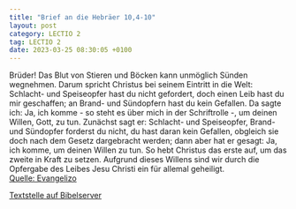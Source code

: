```yaml
---
title: "Brief an die Hebräer 10,4-10"
layout: post
category: LECTIO 2
tag: LECTIO 2
date: 2023-03-25 08:30:05 +0100
---
```

Brüder! Das Blut von Stieren und Böcken kann unmöglich Sünden wegnehmen.
Darum spricht Christus bei seinem Eintritt in die Welt: Schlacht- und Speiseopfer hast du nicht gefordert, doch einen Leib hast du mir geschaffen;
an Brand- und Sündopfern hast du kein Gefallen.
Da sagte ich: Ja, ich komme - so steht es über mich in der Schriftrolle -, um deinen Willen, Gott, zu tun.<!--more-->
Zunächst sagt er: Schlacht- und Speiseopfer, Brand- und Sündopfer forderst du nicht, du hast daran kein Gefallen, obgleich sie doch nach dem Gesetz dargebracht werden;
dann aber hat er gesagt: Ja, ich komme, um deinen Willen zu tun. So hebt Christus das erste auf, um das zweite in Kraft zu setzen.
Aufgrund dieses Willens sind wir durch die Opfergabe des Leibes Jesu Christi ein für allemal geheiligt.<br>
[Quelle: Evangelizo](https://evangeliumtagfuertag.org/DE/gospel)

[Textstelle auf Bibelserver](https://www.bibleserver.com/EU/Hebräer10,4-10)
